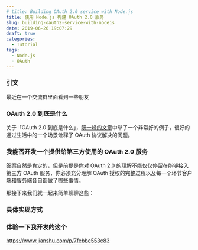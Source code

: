 ```yaml
---
# title: Building OAuth 2.0 service with Node.js
title: 使用 Node.js 构建 OAuth 2.0 服务
slug: building-oauth2-service-with-nodejs
date: 2019-06-26 19:07:29
draft: true
categories:
  - Tutorial
tags:
  - Node.js
  - OAuth
---
```


### 引文

最近在一个交流群里面看到一些朋友

### OAuth 2.0 到底是什么

关于「OAuth 2.0 到底是什么」，[阮一峰的文章](http://www.ruanyifeng.com/blog/2019/04/oauth_design.html)中举了一个非常好的例子，很好的通过生活中的一个场景诠释了 OAuth 协议解决的问题。

### 我能否开发一个提供给第三方使用的 OAuth 2.0 服务

答案自然是肯定的，但是前提是你对 OAuth 2.0 的理解不能仅仅停留在能够接入第三方 OAuth 服务，你必须充分理解 OAuth 授权的完整过程以及每一个环节客户端和服务端各自都做了哪些事情。

那接下来我们就一起来简单聊聊这些：

### 具体实现方式

### 体验一下我开发的这个

https://www.jianshu.com/p/7febbe553c83
